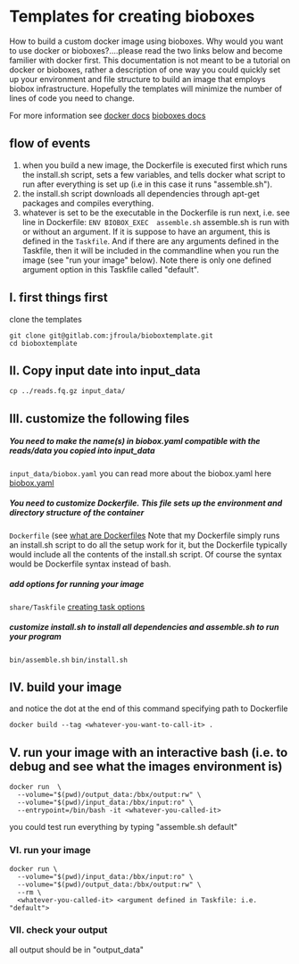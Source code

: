 # Templates for creating bioboxes
How to build a custom docker image using bioboxes. Why would you want to use docker or bioboxes?....please read the two links below
and become familier with docker first. This documentation is not meant to be a tutorial on docker or bioboxes, rather a description
of one way you could quickly set up your environment and file structure to build an image that employs biobox infrastructure.
Hopefully the templates will minimize the number of lines of code you need to change.

For more information see
[docker docs](https://docs.docker.com)
[bioboxes docs](http://bioboxes.org/docs)

## flow of events
1) when you build a new image, the Dockerfile is executed first which runs the install.sh script, sets
a few variables, and tells docker what script to run after everything is set up (i.e in this case it runs "assemble.sh").
2) the install.sh script downloads all dependencies through apt-get packages and compiles everything.
3) whatever is set to be the executable in the Dockerfile is run next, i.e. see line in Dockerfile:
`ENV BIOBOX_EXEC  assemble.sh`
assemble.sh is run with or without an argument. If it is suppose to have an argument, this is defined
in the `Taskfile`. And if there are any arguments defined in the Taskfile, then it will be included
in the commandline when you run the image (see "run your image" below).
Note there is only one defined argument option in this Taskfile called "default".

## I. first things first
clone the templates
```
git clone git@gitlab.com:jfroula/bioboxtemplate.git
cd bioboxtemplate
```

## II. Copy input date into input_data
```
cp ../reads.fq.gz input_data/
```

## III. customize the following files
##### You need to make the name(s) in biobox.yaml compatible with the reads/data you copied into input_data
`input_data/biobox.yaml`
you can read more about the biobox.yaml here [biobox.yaml](http://bioboxes.org/docs/validate-biobox-file/)

##### You need to customize Dockerfile. This file sets up the environment and directory structure of the container
`Dockerfile`
(see [what are Dockerfiles](https://docs.docker.com/engine/getstarted/step_four)
Note that my Dockerfile simply runs an install.sh script to do all the setup work for it, but the Dockerfile
typically would include all the contents of the install.sh script. Of course the syntax would be Dockerfile syntax
instead of bash.

##### add options for running your image
`share/Taskfile`
[creating task options](http://bioboxes.org/docs/create-a-task)

##### customize install.sh to install all dependencies and assemble.sh to run your program
`bin/assemble.sh`
`bin/install.sh`

## IV. build your image
and notice the dot at the end of this command specifying path to Dockerfile
```
docker build --tag <whatever-you-want-to-call-it> .
```

## V. run your image with an interactive bash (i.e. to debug and see what the images environment is)
```
docker run  \
  --volume="$(pwd)/output_data:/bbx/output:rw" \
  --volume="$(pwd)/input_data:/bbx/input:ro" \
  --entrypoint=/bin/bash -it <whatever-you-called-it>
```
you could test run everything by typing "assemble.sh default"

### VI. run your image
```
docker run \
  --volume="$(pwd)/input_data:/bbx/input:ro" \
  --volume="$(pwd)/output_data:/bbx/output:rw" \
  --rm \
  <whatever-you-called-it> <argument defined in Taskfile: i.e. "default">
```
### VII. check your output
all output should be in "output_data"



